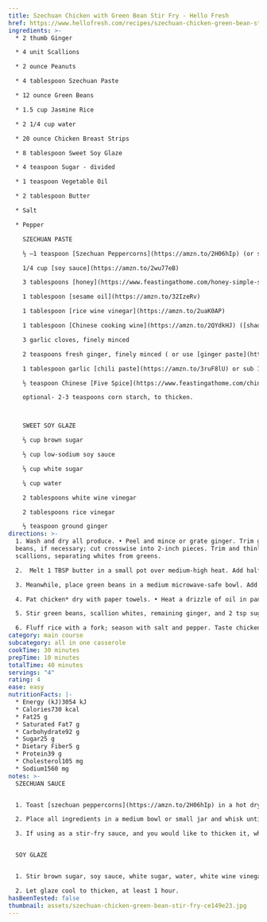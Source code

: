 ```yaml
---
title: Szechuan Chicken with Green Bean Stir Fry - Hello Fresh
href: https://www.hellofresh.com/recipes/szechuan-chicken-green-bean-stir-fry-5ea7117086b8b04df30b20d4
ingredients: >-
  * 2 thumb Ginger

  * 4 unit Scallions  

  * 2 ounce Peanuts

  * 4 tablespoon Szechuan Paste

  * 12 ounce Green Beans

  * 1.5 cup Jasmine Rice

  * 2 1/4 cup water

  * 20 ounce Chicken Breast Strips

  * 8 tablespoon Sweet Soy Glaze

  * 4 teaspoon Sugar - divided

  * 1 teaspoon Vegetable Oil

  * 2 tablespoon Butter

  * Salt

  * Pepper

    SZECHUAN PASTE

    ½ –1 teaspoon [Szechuan Peppercorns](https://amzn.to/2H06hIp) (or sub black [peppercorns](https://amzn.to/33OwJhv))

    1/4 cup [soy sauce](https://amzn.to/2wu77eB)

    3 tablespoons [honey](https://www.feastingathome.com/honey-simple-syrup/)

    1 tablespoon [sesame oil](https://amzn.to/32IzeRv)

    1 tablespoon [rice wine vinegar](https://amzn.to/2uaK0AP)

    1 tablespoon [Chinese cooking wine](https://amzn.to/2QYdkHJ) ([shaoxing](https://amzn.to/2QYdkHJ)) or [mirin](https://amzn.to/2tGs8RE) (both optional)

    3 garlic cloves, finely minced

    2 teaspoons fresh ginger, finely minced ( or use [ginger paste](https://amzn.to/2QYbR4b))

    1 tablespoon garlic [chili paste](https://amzn.to/3ruF8lU) or sub 1 teaspoon chili flakes

    ½ teaspoon Chinese [Five Spice](https://www.feastingathome.com/chinese-five-spice/)

    optional- 2-3 teaspoons corn starch, to thicken.



    SWEET SOY GLAZE

    ⅔ cup brown sugar

    ½ cup low-sodium soy sauce

    ⅓ cup white sugar

    ¼ cup water

    2 tablespoons white wine vinegar

    2 tablespoons rice vinegar

    ½ teaspoon ground ginger
directions: >-
  1. Wash and dry all produce. • Peel and mince or grate ginger. Trim green
  beans, if necessary; cut crosswise into 2-inch pieces. Trim and thinly slice
  scallions, separating whites from greens.

  2.  Melt 1 TBSP butter in a small pot over medium-high heat. Add half the ginger; cook, stirring, until fragrant, 1 minute. • Stir in rice, 2¼ cups water, and a big pinch of salt. Bring to a boil, then cover and reduce to a low simmer. Cook until rice is tender, 15-18 minutes. Keep covered off heat until ready to serve. 

  3. Meanwhile, place green beans in a medium microwave-safe bowl. Add a splash of water, then cover with plastic wrap. Microwave until tender, 1-2 minutes. Uncover, drain, and set aside. • Heat a large, preferably nonstick, pan over medium-high heat. Add peanuts, 2 tsp sugar, and water. Cook, stirring, until water has evaporated and peanuts are coated and lightly toasted, 3-5 minutes. Turn off heat; transfer to a small bowl. Wash out pan. 

  4. Pat chicken* dry with paper towels. • Heat a drizzle of oil in pan used for peanuts over medium-high heat. Add chicken and cook, stirring occasionally, until browned and cooked through, 4-6 minutes.

  5. Stir green beans, scallion whites, remaining ginger, and 2 tsp sugar into pan with chicken. Cook, scraping up any browned bits from bottom of pan, until ginger is fragrant, 1 minute. • Stir in Szechuan paste, sweet soy glaze, and 1/3 cup water. Cook, stirring, until everything is thoroughly coated in sauce, 1-2 minutes. Remove pan from heat. • TIP: If ginger and scallions begin to brown too quickly, reduce heat to medium low.

  6. Fluff rice with a fork; season with salt and pepper. Taste chicken stir-fry and season with salt and pepper. • Divide rice between bowls and top with chicken stir-fry. Sprinkle with scallion greens and peanuts. Serve.
category: main course
subcategory: all in one casserole
cookTime: 30 minutes
prepTime: 10 minutes
totalTime: 40 minutes
servings: "4"
rating: 4
ease: easy
nutritionFacts: |-
  * Energy (kJ)3054 kJ
  * Calories730 kcal
  * Fat25 g
  * Saturated Fat7 g
  * Carbohydrate92 g
  * Sugar25 g
  * Dietary Fiber5 g
  * Protein39 g
  * Cholesterol105 mg
  * Sodium1560 mg
notes: >-
  SZECHUAN SAUCE


  1. Toast [szechuan peppercorns](https://amzn.to/2H06hIp) in a hot dry skillet over medium heat, until fragrant, about 1-2 minutes. Crush.

  2. Place all ingredients in a medium bowl or small jar and whisk until well combined.

  3. If using as a stir-fry sauce, and you would like to thicken it, whisk in 2 teaspoons cornstarch.


  SOY GLAZE


  1. Stir brown sugar, soy sauce, white sugar, water, white wine vinegar, rice vinegar, and ground ginger together in a saucepan; bring to a boil, reduce heat to medium-low, and cook until reduced in volume by half, about 30 minutes.

  2. Let glaze cool to thicken, at least 1 hour.
hasBeenTested: false
thumbnail: assets/szechuan-chicken-green-bean-stir-fry-ce149e23.jpg
---
```


